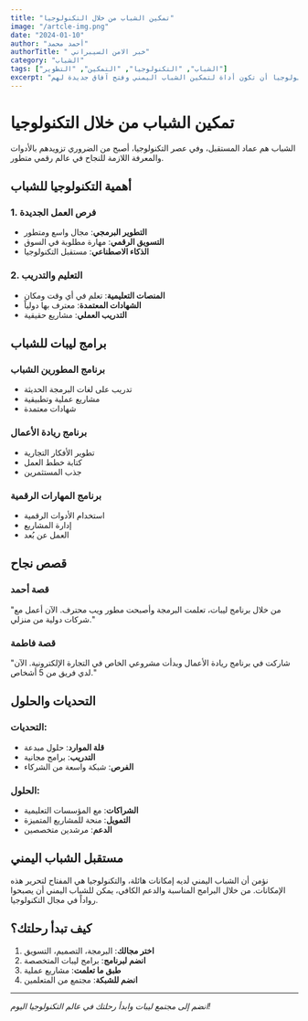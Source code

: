 ```yaml
---
title: "تمكين الشباب من خلال التكنولوجيا"
image: "/artcle-img.png"
date: "2024-01-10"
author: "أحمد محمد"
authorTitle: " خبر الامن السيبراني"
category: "الشباب"
tags: ["الشباب", "التكنولوجيا", "التمكين", "التطوير"]
excerpt: "كيف يمكن للتكنولوجيا أن تكون أداة لتمكين الشباب اليمني وفتح آفاق جديدة لهم."
---
```


# تمكين الشباب من خلال التكنولوجيا

الشباب هم عماد المستقبل، وفي عصر التكنولوجيا، أصبح من الضروري تزويدهم بالأدوات والمعرفة اللازمة للنجاح في عالم رقمي متطور.

## أهمية التكنولوجيا للشباب

### 1. فرص العمل الجديدة

- **التطوير البرمجي**: مجال واسع ومتطور
- **التسويق الرقمي**: مهارة مطلوبة في السوق
- **الذكاء الاصطناعي**: مستقبل التكنولوجيا

### 2. التعليم والتدريب

- **المنصات التعليمية**: تعلم في أي وقت ومكان
- **الشهادات المعتمدة**: معترف بها دولياً
- **التدريب العملي**: مشاريع حقيقية

## برامج ليبات للشباب

### برنامج المطورين الشباب

- تدريب على لغات البرمجة الحديثة
- مشاريع عملية وتطبيقية
- شهادات معتمدة

### برنامج ريادة الأعمال

- تطوير الأفكار التجارية
- كتابة خطط العمل
- جذب المستثمرين

### برنامج المهارات الرقمية

- استخدام الأدوات الرقمية
- إدارة المشاريع
- العمل عن بُعد

## قصص نجاح

### قصة أحمد

"من خلال برنامج ليبات، تعلمت البرمجة وأصبحت مطور ويب محترف. الآن أعمل مع شركات دولية من منزلي."

### قصة فاطمة

"شاركت في برنامج ريادة الأعمال وبدأت مشروعي الخاص في التجارة الإلكترونية. الآن لدي فريق من 5 أشخاص."

## التحديات والحلول

### التحديات:

- **قلة الموارد**: حلول مبدعة
- **التدريب**: برامج مجانية
- **الفرص**: شبكة واسعة من الشركاء

### الحلول:

- **الشراكات**: مع المؤسسات التعليمية
- **التمويل**: منحة للمشاريع المتميزة
- **الدعم**: مرشدين متخصصين

## مستقبل الشباب اليمني

نؤمن أن الشباب اليمني لديه إمكانات هائلة، والتكنولوجيا هي المفتاح لتحرير هذه الإمكانات. من خلال البرامج المناسبة والدعم الكافي، يمكن للشباب اليمني أن يصبحوا رواداً في مجال التكنولوجيا.

## كيف تبدأ رحلتك؟

1. **اختر مجالك**: البرمجة، التصميم، التسويق
2. **انضم لبرنامج**: برامج ليبات المتخصصة
3. **طبق ما تعلمت**: مشاريع عملية
4. **انضم للشبكة**: مجتمع من المتعلمين

---

_انضم إلى مجتمع ليبات وابدأ رحلتك في عالم التكنولوجيا اليوم!_
